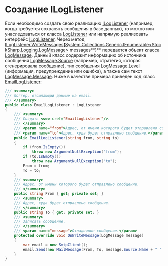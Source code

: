 # Создание ILogListener

Если необходимо создать свою реализацию [ILogListener](xref:StockSharp.Logging.ILogListener) (например, когда требуется сохранять сообщения в базе данных), то можно или унаследоваться от класса [LogListener](xref:StockSharp.Logging.LogListener) или напрямую реализовать интерфейс [ILogListener](xref:StockSharp.Logging.ILogListener). Через метод [ILogListener.WriteMessages](xref:StockSharp.Logging.ILogListener.WriteMessages(System.Collections.Generic.IEnumerable{StockSharp.Logging.LogMessage}))**(**[System.Collections.Generic.IEnumerable\<StockSharp.Logging.LogMessage\>](xref:System.Collections.Generic.IEnumerable`1) messages**)** передается объект класса [LogMessage](xref:StockSharp.Logging.LogMessage). Данный класс содержит информацию об источнике сообщения [LogMessage.Source](xref:StockSharp.Logging.LogMessage.Source) (например, стратегия, которая сгенерировала сообщение), тип сообщения [LogMessage.Level](xref:StockSharp.Logging.LogMessage.Level) (информация, предупреждение или ошибка), а также сам текст [LogMessage.Message](xref:StockSharp.Logging.LogMessage.Message). Ниже в качестве примера приведен код класс [EmailLogListener](xref:StockSharp.Logging.EmailLogListener): 

```cs
/// <summary>
/// Логгер, отсылающий данные на email. 
/// </summary>
public class EmailLogListener : LogListener
{
	/// <summary>
	/// Создать <see cref="EmailLogListener"/>.
	/// </summary>
	/// <param name="from">Адрес, от имени которого будет отправлено сообщение.</param>
	/// <param name="to">Адрес, куда будет отправлено сообщение.</param>
	public EmailLogListener(string from, string to)
	{
		if (from.IsEmpty())
			throw new ArgumentNullException("from");
		if (to.IsEmpty())
			throw new ArgumentNullException("to");
		From = from;
		To = to;
	}
	/// <summary>
	/// Адрес, от имени которого будет отправлено сообщение.
	/// </summary>
	public string From { get; private set; }
	/// <summary>
	/// Адрес, куда будет отправлено сообщение.
	/// </summary>
	public string To { get; private set; }
	/// <summary>
	/// Записать сообщение.
	/// </summary>
	/// <param name="message">Отладочное сообщение.</param>
	protected override void OnWriteMessage(LogMessage message)
	{
		var email = new SmtpClient();
		email.Send(new MailMessage(From, To, message.Source.Name + " " + message.Level, message.Message));
	}
}
```
